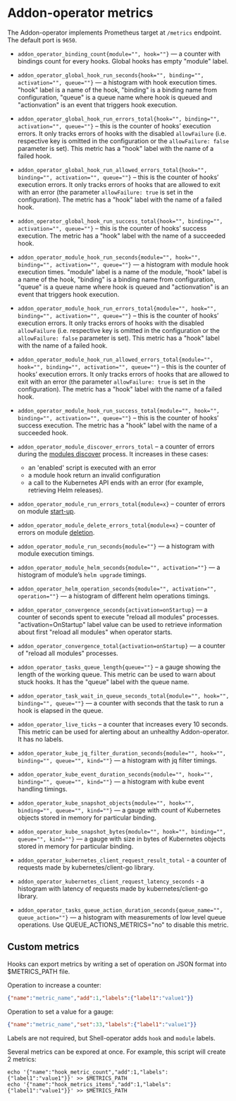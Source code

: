 # Addon-operator metrics

The Addon-operator implements Prometheus target at `/metrics` endpoint. The default port is `9650`.

* `addon_operator_binding_count{module="", hook=""}` — a counter with bindings count for every hooks. Global hooks has empty "module" label.

* `addon_operator_global_hook_run_seconds{hook="", binding="", activation="", queue=""}` — a histogram with hook execution times. "hook" label is a name of the hook, "binding" is a binding name from configuration, "queue" is a queue name where hook is queued and "actionvation" is an event that triggers hook execution.
* `addon_operator_global_hook_run_errors_total{hook="", binding="", activation="", queue=""}` – this is the counter of hooks’ execution errors. It only tracks errors of hooks with the disabled `allowFailure` (i.e. respective key is omitted in the configuration or the `allowFailure: false` parameter is set). This metric has a "hook" label with the name of a failed hook.
* `addon_operator_global_hook_run_allowed_errors_total{hook="", binding="", activation="", queue=""}` – this is the counter of hooks’ execution errors. It only tracks errors of hooks that are allowed to exit with an error (the parameter `allowFailure: true` is set in the configuration). The metric has a "hook" label with the name of a failed hook.
* `addon_operator_global_hook_run_success_total{hook="", binding="", activation="", queue=""}` – this is the counter of hooks’ success execution. The metric has a "hook" label with the name of a succeeded hook.

* `addon_operator_module_hook_run_seconds{module="", hook="", binding="", activation="", queue=""}` — a histogram with module hook execution times. "module" label is a name of the module, "hook" label is a name of the hook, "binding" is a binding name from configuration, "queue" is a queue name where hook is queued and "actionvation" is an event that triggers hook execution.
* `addon_operator_module_hook_run_errors_total{module="", hook="", binding="", activation="", queue=""}` – this is the counter of hooks’ execution errors. It only tracks errors of hooks with the disabled `allowFailure` (i.e. respective key is omitted in the configuration or the `allowFailure: false` parameter is set). This metric has a "hook" label with the name of a failed hook.
* `addon_operator_module_hook_run_allowed_errors_total{module="", hook="", binding="", activation="", queue=""}` – this is the counter of hooks’ execution errors. It only tracks errors of hooks that are allowed to exit with an error (the parameter `allowFailure: true` is set in the configuration). The metric has a "hook" label with the name of a failed hook.
* `addon_operator_module_hook_run_success_total{module="", hook="", binding="", activation="", queue=""}` – this is the counter of hooks’ success execution. The metric has a "hook" label with the name of a succeeded hook.

* `addon_operator_module_discover_errors_total` – a counter of errors during the [modules discover](LIFECYCLE.md#modules-discover) process. It increases in these cases:
  * an 'enabled' script is executed with an error
  * a module hook return an invalid configuration
  * a call to the Kubernetes API ends with an error (for example, retrieving Helm releases).
* `addon_operator_module_run_errors_total{module=x}` – counter of errors on module [start-up](LIFECYCLE.md#modules-lifecycle).
* `addon_operator_module_delete_errors_total{module=x}` – counter of errors on module [deletion](LIFECYCLE.md#modules-lifecycle).
* `addon_operator_module_run_seconds{module=""}` — a histogram with module execution timings.
* `addon_operator_module_helm_seconds{module="", activation=""}` — a histogram of module’s `helm upgrade` timings.
* `addon_operator_helm_operation_seconds{module="", activation="", operation=""}` — a histogram of different helm operations timings.

* `addon_operator_convergence_seconds{activation=onStartup}` — a counter of seconds spent to execute "reload all modules" processes. "activation=OnStartup" label value can be used to retrieve information about first "reload all modules" when operator starts.
* `addon_operator_convergence_total{activation=onStartup}` — a counter of "reload all modules" processes. 

* `addon_operator_tasks_queue_length{queue=""}` – a gauge showing the length of the working queue. This metric can be used to warn about stuck hooks. It has the "queue" label with the queue name.

* `addon_operator_task_wait_in_queue_seconds_total{module="", hook="", binding="", queue=""}` — a counter with seconds that the task to run a hook is elapsed in the queue.

* `addon_operator_live_ticks` – a counter that increases every 10 seconds. This metric can be used for alerting about an unhealthy Addon-operator. It has no labels.


* `addon_operator_kube_jq_filter_duration_seconds{module="", hook="", binding="", queue="", kind=""}` — a histogram with jq filter timings.

* `addon_operator_kube_event_duration_seconds{module="", hook="", binding="", queue="", kind=""}` — a histogram with kube event handling timings.

* `addon_operator_kube_snapshot_objects{module="", hook="", binding="", queue="", kind=""}` — a gauge with count of Kubernetes objects stored in memory for particular binding.
* `addon_operator_kube_snapshot_bytes{module="", hook="", binding="", queue="", kind=""}` — a gauge with size in bytes of Kubernetes objects stored in memory for particular binding.

* `addon_operator_kubernetes_client_request_result_total` - a counter of requests made by kubernetes/client-go library. 

* `addon_operator_kubernetes_client_request_latency_seconds` - a histogram with latency of requests made by kubernetes/client-go library. 

* `addon_operator_tasks_queue_action_duration_seconds{queue_name="", queue_action=""}` — a histogram with measurements of low level queue operations. Use QUEUE_ACTIONS_METRICS="no" to disable this metric.


## Custom metrics

Hooks can export metrics by writing a set of operation on JSON format into $METRICS_PATH file.

Operation to increase a counter:

```json
{"name":"metric_name","add":1,"labels":{"label1":"value1"}}
```

Operation to set a value for a gauge:

```json
{"name":"metric_name","set":33,"labels":{"label1":"value1"}}
```

Labels are not required, but Shell-operator adds `hook` and `module` labels.

Several metrics can be expored at once. For example, this script will create 2 metrics:

```
echo '{"name":"hook_metric_count","add":1,"labels":{"label1":"value1"}}' >> $METRICS_PATH
echo '{"name":"hook_metrics_items","add":1,"labels":{"label1":"value1"}}' >> $METRICS_PATH
```
